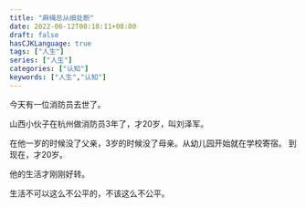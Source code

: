 ```yaml
---
title: "麻绳总从细处断"
date: 2022-06-12T00:18:11+08:00
draft: false
hasCJKLanguage: true
tags: ["人生"]
series: ["人生"]
categories: ["认知"]
keywords: ["人生","认知"]
---
```


今天有一位消防员去世了。

山西小伙子在杭州做消防员3年了，才20岁，叫刘泽军。

在他一岁的时候没了父亲，3岁的时候没了母亲。从幼儿园开始就在学校寄宿。
到现在，才20岁。

他的生活才刚刚好转。

生活不可以这么不公平的，不该这么不公平。
